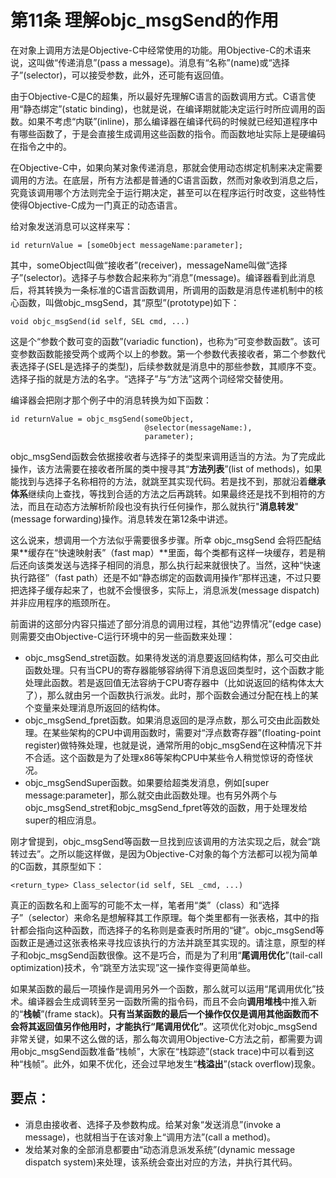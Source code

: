 # 第11条 理解objc_msgSend的作用

在对象上调用方法是Objective-C中经常使用的功能。用Objective-C的术语来说，这叫做“传递消息”(pass a message)。消息有“名称”(name)或“选择子”(selector)，可以接受参数，此外，还可能有返回值。

由于Objective-C是C的超集，所以最好先理解C语言的函数调用方式。C语言使用“静态绑定”(static binding)，也就是说，在编译期就能决定运行时所应调用的函数。如果不考虑“内联”(inline)，那么编译器在编译代码的时候就已经知道程序中有哪些函数了，于是会直接生成调用这些函数的指令。而函数地址实际上是硬编码在指令之中的。

在Objective-C中，如果向某对象传递消息，那就会使用动态绑定机制来决定需要调用的方法。在底层，所有方法都是普通的C语言函数，然而对象收到消息之后，究竟该调用哪个方法则完全于运行期决定，甚至可以在程序运行时改变，这些特性使得Objective-C成为一门真正的动态语言。

给对象发送消息可以这样来写：

```
id returnValue = [someObject messageName:parameter];
```

其中，someObject叫做“接收者”(receiver)，messageName叫做“选择子”(selector)。选择子与参数合起来称为“消息”(message)。编译器看到此消息后，将其转换为一条标准的C语言函数调用，所调用的函数是消息传递机制中的核心函数，叫做objc_msgSend，其“原型”(prototype)如下：

```
void objc_msgSend(id self, SEL cmd, ...)
```

这是个“参数个数可变的函数”(variadic function)，也称为“可变参数函数”。该可变参数函数能接受两个或两个以上的参数。第一个参数代表接收者，第二个参数代表选择子(SEL是选择子的类型)，后续参数就是消息中的那些参数，其顺序不变。选择子指的就是方法的名字。“选择子”与“方法”这两个词经常交替使用。

编译器会把刚才那个例子中的消息转换为如下函数：

```
id returnValue = objc_msgSend(someObject,
                              @selector(messageName:),          
                              parameter);
```

objc_msgSend函数会依据接收者与选择子的类型来调用适当的方法。为了完成此操作，该方法需要在接收者所属的类中搜寻其“**方法列表**”(list of methods)，如果能找到与选择子名称相符的方法，就跳至其实现代码。若是找不到，那就沿着**继承体系**继续向上查找，等找到合适的方法之后再跳转。如果最终还是找不到相符的方法，而且在动态方法解析阶段也没有执行任何操作，那么就执行"**消息转发**"(message forwarding)操作。消息转发在第12条中讲述。

这么说来，想调用一个方法似乎需要很多步骤。所幸 objc_msgSend 会将匹配结果**缓存在“快速映射表”（fast map）**里面，每个类都有这样一块缓存，若是稍后还向该类发送与选择子相同的消息，那么执行起来就很快了。当然，这种“快速执行路径”（fast path）还是不如“静态绑定的函数调用操作”那样迅速，不过只要把选择子缓存起来了，也就不会慢很多，实际上，消息派发(message dispatch)并非应用程序的瓶颈所在。

前面讲的这部分内容只描述了部分消息的调用过程，其他“边界情况”(edge case)则需要交由Objective-C运行环境中的另一些函数来处理：

* objc_msgSend_stret函数。如果待发送的消息要返回结构体，那么可交由此函数处理。只有当CPU的寄存器能够容纳得下消息返回类型时，这个函数才能处理此函数。若是返回值无法容纳于CPU寄存器中（比如说返回的结构体太大了），那么就由另一个函数执行派发。此时，那个函数会通过分配在栈上的某个变量来处理消息所返回的结构体。
* objc_msgSend_fpret函数。如果消息返回的是浮点数，那么可交由此函数处理。在某些架构的CPU中调用函数时，需要对“浮点数寄存器”(floating-point register)做特殊处理，也就是说，通常所用的objc_msgSend在这种情况下并不合适。这个函数是为了处理x86等架构CPU中某些令人稍觉惊讶的奇怪状况。
* objc_msgSendSuper函数。如果要给超类发消息，例如[super message:parameter]，那么就交由此函数处理。也有另外两个与objc_msgSend_stret和objc_msgSend_fpret等效的函数，用于处理发给super的相应消息。

刚才曾提到，objc_msgSend等函数一旦找到应该调用的方法实现之后，就会“跳转过去”。之所以能这样做，是因为Objective-C对象的每个方法都可以视为简单的C函数，其原型如下：

```
<return_type> Class_selector(id self, SEL _cmd, ...)
```

真正的函数名和上面写的可能不太一样，笔者用“类”（class）和“选择子”（selector）来命名是想解释其工作原理。每个类里都有一张表格，其中的指针都会指向这种函数，而选择子的名称则是查表时所用的“键”。objc_msgSend等函数正是通过这张表格来寻找应该执行的方法并跳至其实现的。请注意，原型的样子和objc_msgSend函数很像。这不是巧合，而是为了利用“**尾调用优化**”(tail-call optimization)技术，令“跳至方法实现”这一操作变得更简单些。

如果某函数的最后一项操作是调用另外一个函数，那么就可以运用“尾调用优化”技术。编译器会生成调转至另一函数所需的指令码，而且不会向**调用堆栈**中推入新的“**栈帧**”(frame stack)。**只有当某函数的最后一个操作仅仅是调用其他函数而不会将其返回值另作他用时，才能执行“尾调用优化”**。这项优化对objc_msgSend非常关键，如果不这么做的话，那么每次调用Objective-C方法之前，都需要为调用objc_msgSend函数准备“栈帧”，大家在“栈踪迹”(stack trace)中可以看到这种“栈帧”。此外，如果不优化，还会过早地发生“**栈溢出**”(stack overflow)现象。


## 要点：

* 消息由接收者、选择子及参数构成。给某对象“发送消息”(invoke a message)，也就相当于在该对象上“调用方法”(call a method)。
* 发给某对象的全部消息都要由“动态消息派发系统”(dynamic message dispatch system)来处理，该系统会查出对应的方法，并执行其代码。











